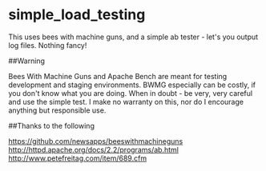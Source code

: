 simple_load_testing
===================

This uses bees with machine guns, and a simple ab tester - let's you output log files. Nothing fancy!

##Warning

Bees With Machine Guns and Apache Bench are meant for testing development and staging environments. BWMG especially can be costly, if you don't know what you are doing.
When in doubt - be very, very careful and use the simple test.
I make no warranty on this, nor do I encourage anything but responsible use.

##Thanks to the following

https://github.com/newsapps/beeswithmachineguns
http://httpd.apache.org/docs/2.2/programs/ab.html
http://www.petefreitag.com/item/689.cfm


